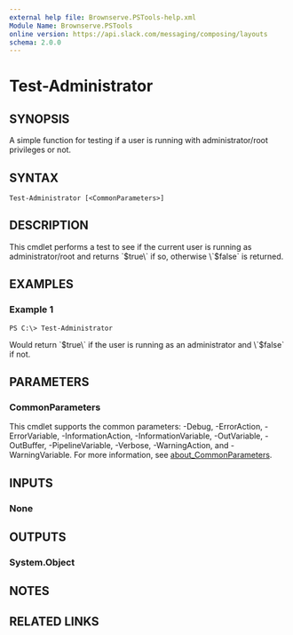 ```yaml
---
external help file: Brownserve.PSTools-help.xml
Module Name: Brownserve.PSTools
online version: https://api.slack.com/messaging/composing/layouts
schema: 2.0.0
---
```


# Test-Administrator

## SYNOPSIS
A simple function for testing if a user is running with administrator/root privileges or not.

## SYNTAX

```
Test-Administrator [<CommonParameters>]
```

## DESCRIPTION
This cmdlet performs a test to see if the current user is running as administrator/root and returns \`$true\` if so, otherwise \`$false\` is returned.

## EXAMPLES

### Example 1
```
PS C:\> Test-Administrator
```

Would return \`$true\` if the user is running as an administrator and \`$false\` if not.

## PARAMETERS

### CommonParameters
This cmdlet supports the common parameters: -Debug, -ErrorAction, -ErrorVariable, -InformationAction, -InformationVariable, -OutVariable, -OutBuffer, -PipelineVariable, -Verbose, -WarningAction, and -WarningVariable. For more information, see [about_CommonParameters](http://go.microsoft.com/fwlink/?LinkID=113216).

## INPUTS

### None
## OUTPUTS

### System.Object
## NOTES

## RELATED LINKS
